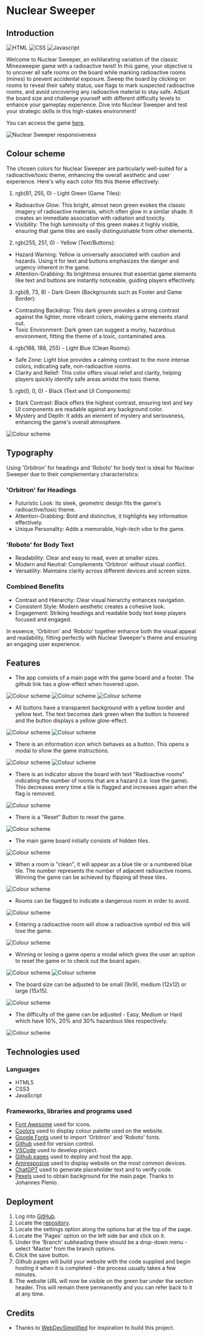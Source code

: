 # Nuclear Sweeper

## Introduction

![HTML](tech/html.png) ![CSS](tech/css.png) ![Javascript](tech/javascript.png)

Welcome to Nuclear Sweeper, an exhilarating variation of the classic Minesweeper game with a radioactive twist! In this game, your objective is to uncover all safe rooms on the board while marking radioactive rooms (mines) to prevent accidental exposure. Sweep the board by clicking on rooms to reveal their safety status, use flags to mark suspected radioactive rooms, and avoid uncovering any radioactive material to stay safe. Adjust the board size and challenge yourself with different difficulty levels to enhance your gameplay experience. Dive into Nuclear Sweeper and test your strategic skills in this high-stakes environment!

You can access the game [here](https://sasantazayoni.github.io/Minesweeper/).

![Nuclear Sweeper responsiveness](documentation/amiresponsive.png)

## Colour scheme

The chosen colors for Nuclear Sweeper are particularly well-suited for a radioactive/toxic theme, enhancing the overall aesthetic and user experience. Here's why each color fits this theme effectively:

1. rgb(81, 255, 0) - Light Green (Game Tiles):

-   Radioactive Glow: This bright, almost neon green evokes the classic imagery of radioactive materials, which often glow in a similar shade. It creates an immediate association with radiation and toxicity.
-   Visibility: The high luminosity of this green makes it highly visible, ensuring that game tiles are easily distinguishable from other elements.

2. rgb(255, 251, 0) - Yellow (Text/Buttons):

-   Hazard Warning: Yellow is universally associated with caution and hazards. Using it for text and buttons emphasizes the danger and urgency inherent in the game.
-   Attention-Grabbing: Its brightness ensures that essential game elements like text and buttons are instantly noticeable, guiding players effectively.

3. rgb(8, 73, 8) - Dark Green (Backgrounds such as Footer and Game Border):

-   Contrasting Backdrop: This dark green provides a strong contrast against the lighter, more vibrant colors, making game elements stand out.
-   Toxic Environment: Dark green can suggest a murky, hazardous environment, fitting the theme of a toxic, contaminated area.

4. rgb(188, 188, 255) - Light Blue (Clean Rooms):

-   Safe Zone: Light blue provides a calming contrast to the more intense colors, indicating safe, non-radioactive rooms.
-   Clarity and Relief: This color offers visual relief and clarity, helping players quickly identify safe areas amidst the toxic theme.

5. rgb(0, 0, 0) - Black (Text and UI Components):

-   Stark Contrast: Black offers the highest contrast, ensuring text and key UI components are readable against any background color.
-   Mystery and Depth: It adds an element of mystery and seriousness, enhancing the game's overall atmosphere.

![Colour scheme](documentation/coolors.png)

## Typography

Using 'Orbitron' for headings and 'Roboto' for body text is ideal for Nuclear Sweeper due to their complementary characteristics:

### 'Orbitron' for Headings

-   Futuristic Look: Its sleek, geometric design fits the game's radioactive/toxic theme.
-   Attention-Grabbing: Bold and distinctive, it highlights key information effectively.
-   Unique Personality: Adds a memorable, high-tech vibe to the game.

### 'Roboto' for Body Text

-   Readability: Clear and easy to read, even at smaller sizes.
-   Modern and Neutral: Complements 'Orbitron' without visual conflict.
-   Versatility: Maintains clarity across different devices and screen sizes.

### Combined Benefits

-   Contrast and Hierarchy: Clear visual hierarchy enhances navigation.
-   Consistent Style: Modern aesthetic creates a cohesive look.
-   Engagement: Striking headings and readable body text keep players focused and engaged.

In essence, 'Orbitron' and 'Roboto' together enhance both the visual appeal and readability, fitting perfectly with Nuclear Sweeper's theme and ensuring an engaging user experience.

## Features

-   The app consists of a main page with the game board and a footer. The github link has a glow-effect when hovered upon.

![Colour scheme](documentation/mainpage.png)
![Colour scheme](documentation/footer.png)
![Colour scheme](documentation/github.png)

-   All buttons have a transparent background with a yellow border and yellow text. The text becomes dark green when the button is hovered and the button displays a yellow glow-effect.

![Colour scheme](documentation/button.png)
![Colour scheme](documentation/buttonhover.png)

-   There is an information icon which behaves as a button. This opens a modal to show the game instructions.

![Colour scheme](documentation/infoicon.png)
![Colour scheme](documentation/instructions.png)

-   There is an indicator above the board with text "Radioactive rooms" indicating the number of rooms that are a hazard (i.e. lose the game). This decreases every time a tile is flagged and increases again when the flag is removed.

![Colour scheme](documentation/indicator.png)

-   There is a "Reset" Button to reset the game.

![Colour scheme](documentation/reset.png)

-   The main game board initially consists of hidden tiles.

![Colour scheme](documentation/hidden.png)

-   When a room is "clean", it will appear as a blue tile or a numbered blue tile. The number represents the number of adjacent radioactive rooms. Winning the game can be achieved by flipping all these tiles.

![Colour scheme](documentation/cleantiles.png)

-   Rooms can be flagged to indicate a dangerous room in order to avoid.

![Colour scheme](documentation/flagged.png)

-   Entering a radioactive room will show a radioactive symbol nd this will lose the game.

![Colour scheme](documentation/mine.png)

-   Winning or losing a game opens a modal which gives the user an option to reset the game or to check out the board again.

![Colour scheme](documentation/win.png)
![Colour scheme](documentation/lose.png)

-   The board size can be adjusted to be small (9x9), medium (12x12) or large (15x15).

![Colour scheme](documentation/boardsize.png)

-   The difficulty of the game can be adjusted - Easy, Medium or Hard which have 10%, 20% and 30% hazardous tiles respectively.

![Colour scheme](documentation/difficulty.png)

## Technologies used

### Languages

-   HTML5
-   CSS3
-   JavaScript

### Frameworks, libraries and programs used

-   [Font Awesome](https://fontawesome.com/) used for icons.
-   [Coolors](https://coolors.co/) used to display colour palette used on the website.
-   [Google Fonts](https://fonts.google.com/) used to import 'Orbitron' and 'Roboto' fonts.
-   [Github](https://github.com/) used for version control.
-   [VSCode](https://code.visualstudio.com/) used to develop project.
-   [Github pages](https://pages.github.com/) used to deploy and host the app.
-   [Amiresposive](https://amiresponsive.co.uk/) used to display website on the most common devices.
-   [ChatGPT](https://chat.openai.com/) used to generate placeholder text and to verify code.
-   [Pexels](https://www.pexels.com/) used to obtain background for the main page. Thanks to Johannes Plenio.

## Deployment

1. Log into [GitHub](https://github.com/).
2. Locate the [repository](https://github.com/SasanTazayoni/Minesweeper).
3. Locate the settings option along the options bar at the top of the page.
4. Locate the 'Pages' option on the left side bar and click on it.
5. Under the 'Branch' subheading there should be a drop-down menu - select 'Master' from the branch options.
6. Click the save button.
7. Github pages will build your website with the code supplied and begin hosting it when it is completed - the process usually takes a few minutes.
8. The website URL will now be visible on the green bar under the section header. This will remain there permanently and you can refer back to it at any time.

## Credits

-   Thanks to [WebDevSimplified](https://www.youtube.com/@WebDevSimplified) for inspiration to build this project.
